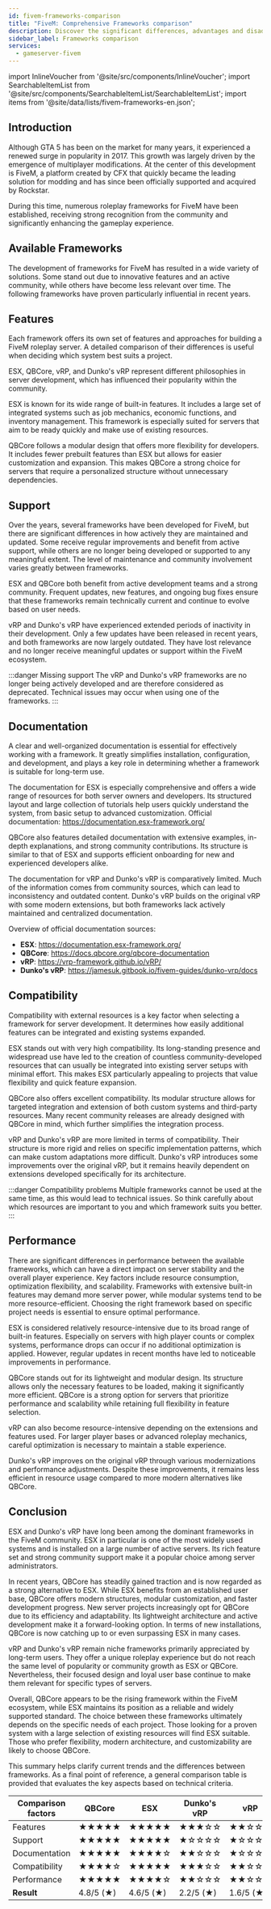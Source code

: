 ```yaml
---
id: fivem-frameworks-comparison
title: "FiveM: Comprehensive Frameworks comparison"
description: Discover the significant differences, advantages and disadvantages of the available FiveM frameworks - ZAP-Hosting.com - Documentation
sidebar_label: Frameworks comparison
services:
  - gameserver-fivem
---
```


import InlineVoucher from '@site/src/components/InlineVoucher';
import SearchableItemList from '@site/src/components/SearchableItemList/SearchableItemList';
import items from '@site/data/lists/fivem-frameworks-en.json';

## Introduction

Although GTA 5 has been on the market for many years, it experienced a renewed surge in popularity in 2017. This growth was largely driven by the emergence of multiplayer modifications. At the center of this development is FiveM, a platform created by CFX that quickly became the leading solution for modding and has since been officially supported and acquired by Rockstar. 

During this time, numerous roleplay frameworks for FiveM have been established, receiving strong recognition from the community and significantly enhancing the gameplay experience.

<InlineVoucher />

## Available Frameworks
The development of frameworks for FiveM has resulted in a wide variety of solutions. Some stand out due to innovative features and an active community, while others have become less relevant over time. The following frameworks have proven particularly influential in recent years.

<SearchableItemList items={items} />



## Features
Each framework offers its own set of features and approaches for building a FiveM roleplay server. A detailed comparison of their differences is useful when deciding which system best suits a project.

ESX, QBCore, vRP, and Dunko's vRP represent different philosophies in server development, which has influenced their popularity within the community.

ESX is known for its wide range of built-in features. It includes a large set of integrated systems such as job mechanics, economic functions, and inventory management. This framework is especially suited for servers that aim to be ready quickly and make use of existing resources.

QBCore follows a modular design that offers more flexibility for developers. It includes fewer prebuilt features than ESX but allows for easier customization and expansion. This makes QBCore a strong choice for servers that require a personalized structure without unnecessary dependencies.


## Support
Over the years, several frameworks have been developed for FiveM, but there are significant differences in how actively they are maintained and updated. Some receive regular improvements and benefit from active support, while others are no longer being developed or supported to any meaningful extent. The level of maintenance and community involvement varies greatly between frameworks.

ESX and QBCore both benefit from active development teams and a strong community. Frequent updates, new features, and ongoing bug fixes ensure that these frameworks remain technically current and continue to evolve based on user needs.

vRP and Dunko's vRP have experienced extended periods of inactivity in their development. Only a few updates have been released in recent years, and both frameworks are now largely outdated. They have lost relevance and no longer receive meaningful updates or support within the FiveM ecosystem.

:::danger Missing support
The vRP and Dunko's vRP frameworks are no longer being actively developed and are therefore considered as deprecated. Technical issues may occur when using one of the frameworks. 
:::



## Documentation

A clear and well-organized documentation is essential for effectively working with a framework. It greatly simplifies installation, configuration, and development, and plays a key role in determining whether a framework is suitable for long-term use.

The documentation for ESX is especially comprehensive and offers a wide range of resources for both server owners and developers. Its structured layout and large collection of tutorials help users quickly understand the system, from basic setup to advanced customization.
Official documentation: https://documentation.esx-framework.org/

QBCore also features detailed documentation with extensive examples, in-depth explanations, and strong community contributions. Its structure is similar to that of ESX and supports efficient onboarding for new and experienced developers alike.

The documentation for vRP and Dunko's vRP is comparatively limited. Much of the information comes from community sources, which can lead to inconsistency and outdated content. Dunko's vRP builds on the original vRP with some modern extensions, but both frameworks lack actively maintained and centralized documentation.

Overview of official documentation sources:

- **ESX**: https://documentation.esx-framework.org/
- **QBCore**: https://docs.qbcore.org/qbcore-documentation
- **vRP**: https://vrp-framework.github.io/vRP/
- **Dunko's vRP**: https://jamesuk.gitbook.io/fivem-guides/dunko-vrp/docs

## Compatibility

Compatibility with external resources is a key factor when selecting a framework for server development. It determines how easily additional features can be integrated and existing systems expanded.

ESX stands out with very high compatibility. Its long-standing presence and widespread use have led to the creation of countless community-developed resources that can usually be integrated into existing server setups with minimal effort. This makes ESX particularly appealing to projects that value flexibility and quick feature expansion.

QBCore also offers excellent compatibility. Its modular structure allows for targeted integration and extension of both custom systems and third-party resources. Many recent community releases are already designed with QBCore in mind, which further simplifies the integration process.

vRP and Dunko's vRP are more limited in terms of compatibility. Their structure is more rigid and relies on specific implementation patterns, which can make custom adaptations more difficult. Dunko's vRP introduces some improvements over the original vRP, but it remains heavily dependent on extensions developed specifically for its architecture.

:::danger Compatibility problems
Multiple frameworks cannot be used at the same time, as this would lead to technical issues. So think carefully about which resources are important to you and which framework suits you better. 
:::

## Performance

There are significant differences in performance between the available frameworks, which can have a direct impact on server stability and the overall player experience. Key factors include resource consumption, optimization flexibility, and scalability. Frameworks with extensive built-in features may demand more server power, while modular systems tend to be more resource-efficient. Choosing the right framework based on specific project needs is essential to ensure optimal performance.

ESX is considered relatively resource-intensive due to its broad range of built-in features. Especially on servers with high player counts or complex systems, performance drops can occur if no additional optimization is applied. However, regular updates in recent months have led to noticeable improvements in performance.

QBCore stands out for its lightweight and modular design. Its structure allows only the necessary features to be loaded, making it significantly more efficient. QBCore is a strong option for servers that prioritize performance and scalability while retaining full flexibility in feature selection.

vRP can also become resource-intensive depending on the extensions and features used. For larger player bases or advanced roleplay mechanics, careful optimization is necessary to maintain a stable experience.

Dunko's vRP improves on the original vRP through various modernizations and performance adjustments. Despite these improvements, it remains less efficient in resource usage compared to more modern alternatives like QBCore.

## Conclusion

ESX and Dunko's vRP have long been among the dominant frameworks in the FiveM community. ESX in particular is one of the most widely used systems and is installed on a large number of active servers. Its rich feature set and strong community support make it a popular choice among server administrators.

In recent years, QBCore has steadily gained traction and is now regarded as a strong alternative to ESX. While ESX benefits from an established user base, QBCore offers modern structures, modular customization, and faster development progress. New server projects increasingly opt for QBCore due to its efficiency and adaptability. Its lightweight architecture and active development make it a forward-looking option. In terms of new installations, QBCore is now catching up to or even surpassing ESX in many cases.

vRP and Dunko's vRP remain niche frameworks primarily appreciated by long-term users. They offer a unique roleplay experience but do not reach the same level of popularity or community growth as ESX or QBCore. Nevertheless, their focused design and loyal user base continue to make them relevant for specific types of servers.

Overall, QBCore appears to be the rising framework within the FiveM ecosystem, while ESX maintains its position as a reliable and widely supported standard. The choice between these frameworks ultimately depends on the specific needs of each project. Those looking for a proven system with a large selection of existing resources will find ESX suitable. Those who prefer flexibility, modern architecture, and customizability are likely to choose QBCore.

This summary helps clarify current trends and the differences between frameworks. As a final point of reference, a general comparison table is provided that evaluates the key aspects based on technical criteria.

| Comparison factors | QBCore    | ESX       | Dunko's vRP | vRP       |
| ------------------ | --------- | --------- | ----------- | --------- |
| Features           | ★★★★★     | ★★★★★     | ★★★☆☆       | ★★☆☆☆     |
| Support            | ★★★★★     | ★★★★★     | ★☆☆☆☆       | ★☆☆☆☆     |
| Documentation      | ★★★★★     | ★★★★☆     | ★★☆☆☆       | ★☆☆☆☆     |
| Compatibility      | ★★★★☆     | ★★★★★     | ★★★☆☆       | ★★☆☆☆     |
| Performance        | ★★★★★     | ★★★★☆     | ★★☆☆☆       | ★★☆☆☆     |
| **Result**         | 4.8/5 (★) | 4.6/5 (★) | 2.2/5 (★)   | 1.6/5 (★) |

<InlineVoucher />
